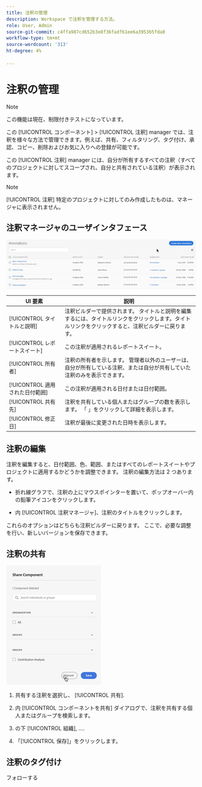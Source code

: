 ```yaml
---
title: 注釈の管理
description: Workspace で注釈を管理する方法。
role: User, Admin
source-git-commit: c4ffa987cd652b3e8f36fadf61ee6a395365fda0
workflow-type: tm+mt
source-wordcount: '313'
ht-degree: 4%

---
```



# 注釈の管理

>[!NOTE]
>
>この機能は現在、制限付きテストになっています。

この [!UICONTROL コンポーネント] > [!UICONTROL 注釈] manager では、注釈を様々な方法で管理できます。例えば、共有、フィルタリング、タグ付け、承認、コピー、削除およびお気に入りへの登録が可能です。

この [!UICONTROL 注釈] manager には、自分が所有するすべての注釈（すべてのプロジェクトに対してスコープされ、自分と共有されている注釈）が表示されます。

>[!NOTE]
>
>[!UICONTROL 注釈] 特定のプロジェクトに対してのみ作成したものは、マネージャに表示されません。

## 注釈マネージャのユーザインタフェース

![](assets/annotation-mgr.png)

| UI 要素 | 説明 |
| --- | --- | 
| [!UICONTROL タイトルと説明] | 注釈ビルダーで提供されます。 タイトルと説明を編集するには、タイトルリンクをクリックします。タイトルリンクをクリックすると、注釈ビルダーに戻ります。 |
| [!UICONTROL レポートスイート] | この注釈が適用されるレポートスイート。 |
| [!UICONTROL 所有者] | 注釈の所有者を示します。 管理者以外のユーザーは、自分が所有している注釈、または自分が共有していた注釈のみを表示できます。 |
| [!UICONTROL 適用された日付範囲] | この注釈が適用される日付または日付範囲。 |
| [!UICONTROL 共有先] | 注釈を共有している個人またはグループの数を表示します。 「 」をクリックして詳細を表示します。 |
| [!UICONTROL 修正日] | 注釈が最後に変更された日時を表示します。 |

## 注釈の編集

注釈を編集すると、日付範囲、色、範囲、またはすべてのレポートスイートやプロジェクトに適用するかどうかを調整できます。 注釈の編集方法は 2 つあります。

* 折れ線グラフで、注釈の上にマウスポインターを置いて、ポップオーバー内の鉛筆アイコンをクリックします。

* 内 [!UICONTROL 注釈マネージャ]、注釈のタイトルをクリックします。

これらのオプションはどちらも注釈ビルダーに戻ります。 ここで、必要な調整を行い、新しいバージョンを保存できます。

## 注釈の共有

![](assets/share-ann.png)

1. 共有する注釈を選択し、 [!UICONTROL 共有].

1. 内 [!UICONTROL コンポーネントを共有] ダイアログで、注釈を共有する個人またはグループを検索します。

1. の下 [!UICONTROL 組織], ....

1. 「[!UICONTROL 保存]」をクリックします。

## 注釈のタグ付け

フォローする





